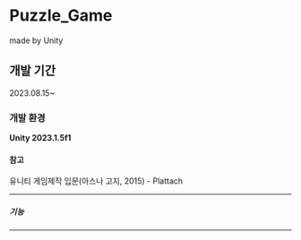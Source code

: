 # Puzzle_Game
made by Unity
 
## 개발 기간
2023.08.15~

### 개발 환경
**Unity 2023.1.5f1**

#### 참고
유니티 게임제작 입문(아스나 고지, 2015) - Plattach

----
##### 기능
----

